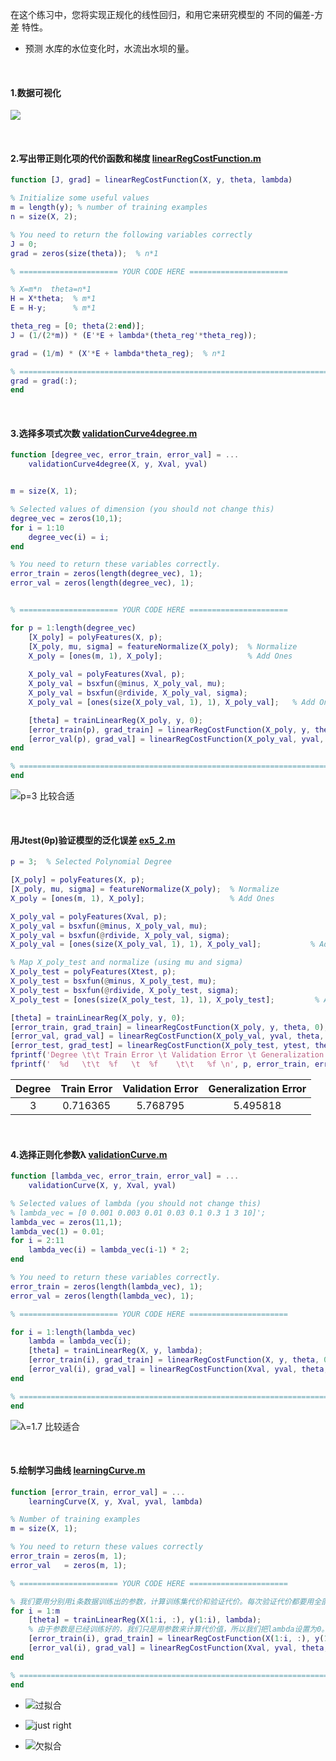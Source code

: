 在这个练习中，您将实现正规化的线性回归，和用它来研究模型的 不同的偏差-方差 特性。
- 预测 水库的水位变化时，水流出水坝的量。

&nbsp;

#### 1.数据可视化
![](https://upload-images.jianshu.io/upload_images/6065021-1c479b250a9a3426.png?imageMogr2/auto-orient/strip%7CimageView2/2/w/1240)

&nbsp;
&nbsp;

#### 2.写出带正则化项的代价函数和梯度 [linearRegCostFunction.m](https://github.com/MeiMeng/ML-AndrewNG/blob/master/ML_ex5/linearRegCostFunction.m)
```matlab
function [J, grad] = linearRegCostFunction(X, y, theta, lambda)

% Initialize some useful values
m = length(y); % number of training examples
n = size(X, 2);

% You need to return the following variables correctly 
J = 0;
grad = zeros(size(theta));  % n*1

% ====================== YOUR CODE HERE ======================

% X=m*n  theta=n*1
H = X*theta;  % m*1
E = H-y;      % m*1

theta_reg = [0; theta(2:end)];  
J = (1/(2*m)) * (E'*E + lambda*(theta_reg'*theta_reg));

grad = (1/m) * (X'*E + lambda*theta_reg);  % n*1

% =========================================================================
grad = grad(:);
end
```

&nbsp;
&nbsp;

#### 3.选择多项式次数 [validationCurve4degree.m](https://github.com/MeiMeng/ML-AndrewNG/blob/master/ML_ex5/validationCurve4degree.m)
```matlab
function [degree_vec, error_train, error_val] = ...
    validationCurve4degree(X, y, Xval, yval)


m = size(X, 1);

% Selected values of dimension (you should not change this)
degree_vec = zeros(10,1);
for i = 1:10
    degree_vec(i) = i;
end

% You need to return these variables correctly.
error_train = zeros(length(degree_vec), 1);
error_val = zeros(length(degree_vec), 1);


% ====================== YOUR CODE HERE ======================

for p = 1:length(degree_vec)
    [X_poly] = polyFeatures(X, p);
    [X_poly, mu, sigma] = featureNormalize(X_poly);  % Normalize
    X_poly = [ones(m, 1), X_poly];                   % Add Ones
    
    X_poly_val = polyFeatures(Xval, p);
    X_poly_val = bsxfun(@minus, X_poly_val, mu);
    X_poly_val = bsxfun(@rdivide, X_poly_val, sigma);
    X_poly_val = [ones(size(X_poly_val, 1), 1), X_poly_val];   % Add Ones

    [theta] = trainLinearReg(X_poly, y, 0);
    [error_train(p), grad_train] = linearRegCostFunction(X_poly, y, theta, 0);
    [error_val(p), grad_val] = linearRegCostFunction(X_poly_val, yval, theta, 0);
end 

% =========================================================================
end
```
![p=3 比较合适](https://upload-images.jianshu.io/upload_images/6065021-92795ffe0033fc9e.png?imageMogr2/auto-orient/strip%7CimageView2/2/w/1240)

&nbsp;

#### 用Jtest(θp)验证模型的泛化误差 [ex5_2.m](https://github.com/MeiMeng/ML-AndrewNG/blob/master/ML_ex5/ex5_2.m)
```matlab
p = 3;  % Selected Polynomial Degree

[X_poly] = polyFeatures(X, p);
[X_poly, mu, sigma] = featureNormalize(X_poly);  % Normalize
X_poly = [ones(m, 1), X_poly];                   % Add Ones

X_poly_val = polyFeatures(Xval, p);
X_poly_val = bsxfun(@minus, X_poly_val, mu);
X_poly_val = bsxfun(@rdivide, X_poly_val, sigma);
X_poly_val = [ones(size(X_poly_val, 1), 1), X_poly_val];           % Add Ones

% Map X_poly_test and normalize (using mu and sigma)
X_poly_test = polyFeatures(Xtest, p);
X_poly_test = bsxfun(@minus, X_poly_test, mu);
X_poly_test = bsxfun(@rdivide, X_poly_test, sigma);
X_poly_test = [ones(size(X_poly_test, 1), 1), X_poly_test];         % Add Ones

[theta] = trainLinearReg(X_poly, y, 0);
[error_train, grad_train] = linearRegCostFunction(X_poly, y, theta, 0);
[error_val, grad_val] = linearRegCostFunction(X_poly_val, yval, theta, 0);
[error_test, grad_test] = linearRegCostFunction(X_poly_test, ytest, theta, 0);
fprintf('Degree \t\t Train Error \t Validation Error \t Generalization Error \n');
fprintf('  %d   \t\t  %f   \t  %f    \t\t   %f \n', p, error_train, error_val, error_test);
```

|  Degree   | Train Error     |	 Validation Error   |	 Generalization Error  |
| :----------: | :----------------: | :-----------------------: | :-------------------------: |
|      3   	|   0.716365      | 	  5.768795    	|	   5.495818   |



&nbsp;
&nbsp;

#### 4.选择正则化参数λ [validationCurve.m](https://github.com/MeiMeng/ML-AndrewNG/blob/master/ML_ex5/validationCurve.m)
```matlab
function [lambda_vec, error_train, error_val] = ...
    validationCurve(X, y, Xval, yval)

% Selected values of lambda (you should not change this)
% lambda_vec = [0 0.001 0.003 0.01 0.03 0.1 0.3 1 3 10]';
lambda_vec = zeros(11,1);
lambda_vec(1) = 0.01;
for i = 2:11
    lambda_vec(i) = lambda_vec(i-1) * 2;
end

% You need to return these variables correctly.
error_train = zeros(length(lambda_vec), 1);
error_val = zeros(length(lambda_vec), 1);

% ====================== YOUR CODE HERE ======================

for i = 1:length(lambda_vec)
    lambda = lambda_vec(i);
    [theta] = trainLinearReg(X, y, lambda);
    [error_train(i), grad_train] = linearRegCostFunction(X, y, theta, 0);
    [error_val(i), grad_val] = linearRegCostFunction(Xval, yval, theta, 0);
end

% =========================================================================
end
```
![λ=1.7 比较适合](https://upload-images.jianshu.io/upload_images/6065021-65c1277bcf5b0c93.png?imageMogr2/auto-orient/strip%7CimageView2/2/w/1240)

&nbsp;
&nbsp;

#### 5.绘制学习曲线 [learningCurve.m](https://github.com/MeiMeng/ML-AndrewNG/blob/master/ML_ex5/learningCurve.m)
```matlab
function [error_train, error_val] = ...
    learningCurve(X, y, Xval, yval, lambda)

% Number of training examples
m = size(X, 1);

% You need to return these values correctly
error_train = zeros(m, 1);
error_val   = zeros(m, 1);

% ====================== YOUR CODE HERE ======================

% 我们要用分别用i条数据训练出的参数，计算训练集代价和验证代价。每次验证代价都要用全部验证集计算。
for i = 1:m
    [theta] = trainLinearReg(X(1:i, :), y(1:i), lambda);
    % 由于参数是已经训练好的，我们只是用参数来计算代价值，所以我们把lambda设置为0。
    [error_train(i), grad_train] = linearRegCostFunction(X(1:i, :), y(1:i), theta, 0);
    [error_val(i), grad_val] = linearRegCostFunction(Xval, yval, theta, 0);
end 

% =========================================================================
end
```
- ![过拟合](https://upload-images.jianshu.io/upload_images/6065021-ec9ed91e9efa59c3.png?imageMogr2/auto-orient/strip%7CimageView2/2/w/1240)

- ![just right](https://upload-images.jianshu.io/upload_images/6065021-88b0b981bab8fc89.png?imageMogr2/auto-orient/strip%7CimageView2/2/w/1240)

- ![欠拟合](https://upload-images.jianshu.io/upload_images/6065021-38ff17f301a5852e.png?imageMogr2/auto-orient/strip%7CimageView2/2/w/1240)




